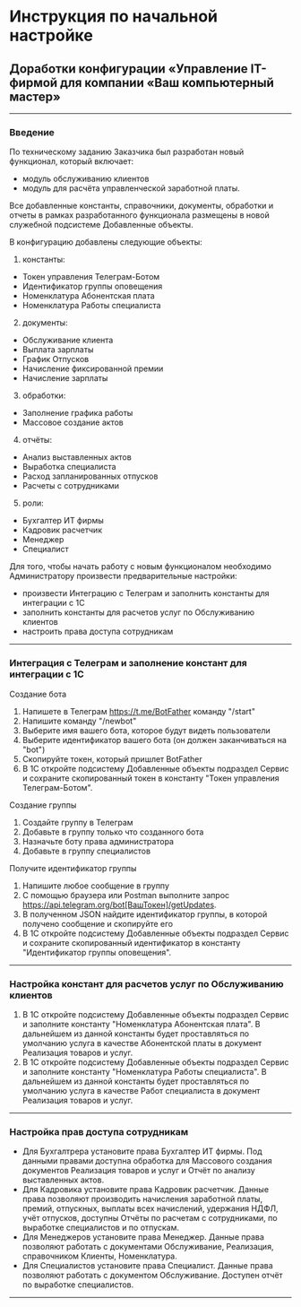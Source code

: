 # Инструкция по начальной настройке

## Доработки конфигурации «Управление IT-фирмой для компании «Ваш компьютерный мастер»

------

### Введение

По техническому заданию Заказчика был разработан новый функционал, который включает:
-  модуль обслуживанию клиентов
-  модуль для расчёта управленческой заработной платы. 

Все добавленные константы, справочники, документы, обработки и отчеты в рамках разработанного функционала размещены в новой служебной подсистеме Добавленные объекты.

В конфигурацию добавлены следующие объекты:

1. константы:
- Токен управления Телеграм-Ботом
- Идентификатор группы оповещения
- Номенклатура Абонентская плата
- Номенклатура Работы специалиста

2. документы:
- Обслуживание клиента
- Выплата зарплаты
- График Отпусков
- Начисление фиксированной премии
- Начисление зарплаты

3. обработки:
- Заполнение графика работы
- Массовое создание актов

4. отчёты:
- Анализ выставленных актов
- Выработка специалиста
- Расход запланированных отпусков
- Расчеты с сотрудниками

5.  роли:
- Бухгалтер ИТ фирмы
- Кадровик расчетчик
- Менеджер
- Специалист

Для того, чтобы начать работу с новым функционалом необходимо Администратору произвести предварительные настройки:
- произвести Интеграцию с Телеграм и заполнить константы для интеграции с 1С
- заполнить константы для расчетов услуг по Обслуживанию клиентов
- настроить права доступа сотрудникам

------

### Интеграция с Телеграм и заполнение констант для интеграции с 1С

Создание бота
1. Напишете в Телеграм https://t.me/BotFather команду "/start"
2. Напишите команду "/newbot"
3. Выберите имя вашего бота, которое будут видеть пользователи
4. Выберите идентификатор вашего бота (он должен заканчиваться на "bot")
5. Скопируйте токен, который пришлет BotFather
6. В 1С откройте подсистему Добавленные объекты подраздел Сервис и сохраните скопированный токен в константу "Токен управления Телеграм-Ботом".

Создание группы
1. Создайте группу в Телеграм
2. Добавьте в группу только что созданного бота
3. Назначьте боту права администратора
4. Добавьте в группу специалистов

Получите идентификатор группы
1. Напишите любое сообщение в группу
2. С помощью браузера или Postman выполните запрос https://api.telegram.org/bot[ВашТокен]/getUpdates. 
3. В полученном JSON найдите идентификатор группы, в которой получено сообщение и скопируйте его
4. В 1С откройте подсистему Добавленные объекты подраздел Сервис и сохраните скопированный идентификатор в константу "Идентификатор группы оповещения".

------

### Настройка констант для расчетов услуг по Обслуживанию клиентов

1. В 1С откройте подсистему Добавленные объекты подраздел Сервис и заполните константу "Номенклатура Абонентская плата". В дальнейшем из данной константы будет проставляться по умолчанию услуга в качестве Абонентской платы в документ Реализация товаров и услуг.
2. В 1С откройте подсистему Добавленные объекты подраздел Сервис и заполните константу "Номенклатура Работы специалиста". В дальнейшем из данной константы будет проставляться по умолчанию услуга в качестве Работ специалиста в документ Реализация товаров и услуг.

------

### Настройка прав доступа сотрудникам
- Для Бухгалтрера установите права Бухгалтер ИТ фирмы. Под данными правами доступна обработка для Массового создания документов Реализация товаров и услуг и Отчёт по анализу выставленных актов.
- Для Кадровика установите права Кадровик расчетчик. Данные права позволяют производить начисления заработной платы, премий, отпускных, выплаты всех начислений, удержания НДФЛ, учёт отпусков, доступны Отчёты по расчетам с сотрудниками, по выработке специалистов  и по отпускам. 
- Для Менеджеров установите права Менеджер. Данные права позволяют работать с документами Обслуживание, Реализация, справочником Клиенты, Номенклатура. 
- Для Специалистов установите права Специалист. Данные права позволяют работать с документом Обслуживание. Доступен отчёт по выработке специалистов. 
  
------